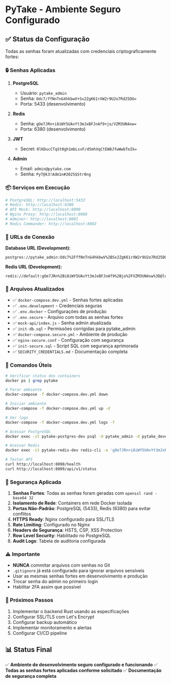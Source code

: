 # PyTake - Ambiente Seguro Configurado

## ✅ Status da Configuração

Todas as senhas foram atualizadas com credenciais criptograficamente fortes:

### 🔒 Senhas Aplicadas

1. **PostgreSQL**
   - Usuário: `pytake_admin`
   - Senha: `Odc7/ffNnTnG4hkbwV+Sx2ZgK61rXW2r9U2o7Rd25DU=`
   - Porta: 5433 (desenvolvimento)

2. **Redis**
   - Senha: `gOe7JRn+i8iWY5UAvYt3mJxBFJnAf9+jo/VZM3UN4xw=`
   - Porta: 6380 (desenvolvimento)

3. **JWT**
   - Secret: `0lKDucCTqSt0gh1mbLsvF/d5mhXqCtEW8JfwWwbTeIk=`

4. **Admin**
   - Email: `admin@pytake.com`
   - Senha: `PyT@k3!Adm1n#2025$Str0ng`

### 📦 Serviços em Execução

```bash
# PostgreSQL: http://localhost:5433
# Redis: http://localhost:6380
# API Mock: http://localhost:8090
# Nginx Proxy: http://localhost:8089
# Adminer: http://localhost:8081
# Redis Commander: http://localhost:8083
```

### 🔗 URLs de Conexão

**Database URL (Development):**
```
postgres://pytake_admin:Odc7%2FffNnTnG4hkbwV%2BSx2ZgK61rXW2r9U2o7Rd25DU%3D@localhost:5433/pytake_development
```

**Redis URL (Development):**
```
redis://default:gOe7JRn%2Bi8iWY5UAvYt3mJxBFJnAf9%2Bjo%2FVZM3UN4xw%3D@localhost:6380
```

### 📝 Arquivos Atualizados

- ✅ `docker-compose.dev.yml` - Senhas fortes aplicadas
- ✅ `.env.development` - Credenciais seguras
- ✅ `.env.docker` - Configurações de produção
- ✅ `.env.secure` - Arquivo com todas as senhas fortes
- ✅ `mock-api/index.js` - Senha admin atualizada
- ✅ `init-db.sql` - Permissões corrigidas para pytake_admin
- ✅ `docker-compose.secure.yml` - Ambiente de produção
- ✅ `nginx-secure.conf` - Configuração com segurança
- ✅ `init-secure.sql` - Script SQL com segurança aprimorada
- ✅ `SECURITY_CREDENTIALS.md` - Documentação completa

### 🚀 Comandos Úteis

```bash
# Verificar status dos containers
docker ps | grep pytake

# Parar ambiente
docker-compose -f docker-compose.dev.yml down

# Iniciar ambiente
docker-compose -f docker-compose.dev.yml up -d

# Ver logs
docker-compose -f docker-compose.dev.yml logs -f

# Acessar PostgreSQL
docker exec -it pytake-postgres-dev psql -U pytake_admin -d pytake_development

# Acessar Redis
docker exec -it pytake-redis-dev redis-cli -a 'gOe7JRn+i8iWY5UAvYt3mJxBFJnAf9+jo/VZM3UN4xw='

# Testar API
curl http://localhost:8090/health
curl http://localhost:8089/api/v1/status
```

### 🔐 Segurança Aplicada

1. **Senhas Fortes**: Todas as senhas foram geradas com `openssl rand -base64 32`
2. **Isolamento de Rede**: Containers em rede Docker isolada
3. **Portas Não-Padrão**: PostgreSQL (5433), Redis (6380) para evitar conflitos
4. **HTTPS Ready**: Nginx configurado para SSL/TLS
5. **Rate Limiting**: Configurado no Nginx
6. **Headers de Segurança**: HSTS, CSP, XSS Protection
7. **Row Level Security**: Habilitado no PostgreSQL
8. **Audit Logs**: Tabela de auditoria configurada

### ⚠️ Importante

- **NUNCA** commitar arquivos com senhas no Git
- `.gitignore` já está configurado para ignorar arquivos sensíveis
- Usar as mesmas senhas fortes em desenvolvimento e produção
- Trocar senha do admin no primeiro login
- Habilitar 2FA assim que possível

### 🎯 Próximos Passos

1. Implementar o backend Rust usando as especificações
2. Configurar SSL/TLS com Let's Encrypt
3. Configurar backup automático
4. Implementar monitoramento e alertas
5. Configurar CI/CD pipeline

## 📊 Status Final

✅ **Ambiente de desenvolvimento seguro configurado e funcionando**
✅ **Todas as senhas fortes aplicadas conforme solicitado**
✅ **Documentação de segurança completa**